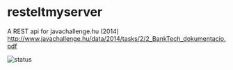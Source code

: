 resteltmyserver
===============

A REST api for javachallenge.hu (2014) http://www.javachallenge.hu/data/2014/tasks/2/2_BankTech_dokumentacio.pdf


![status](https://travis-ci.org/etheld/resteltmyserver.svg)
